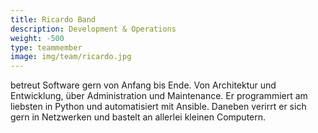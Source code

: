 ```yaml
---
title: Ricardo Band
description: Development & Operations
weight: -500
type: teammember
image: img/team/ricardo.jpg
---
```


betreut Software gern von Anfang bis Ende. Von Architektur und
Entwicklung, über Administration und Maintenance. Er programmiert am
liebsten in Python und automatisiert mit Ansible.
Daneben verirrt er sich gern in Netzwerken und bastelt an allerlei
kleinen Computern.
